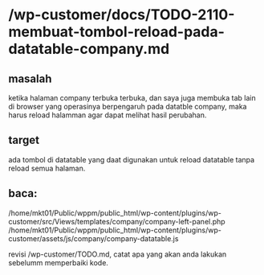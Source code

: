 # /wp-customer/docs/TODO-2110-membuat-tombol-reload-pada-datatable-company.md

## masalah
ketika halaman company terbuka terbuka, dan saya juga membuka tab lain di browser yang operasinya berpengaruh pada datatble company, maka harus reload halamman agar dapat melihat hasil perubahan.

## target
ada tombol di datatable yang daat digunakan untuk reload datatable tanpa reload semua halaman.

## baca:
/home/mkt01/Public/wppm/public_html/wp-content/plugins/wp-customer/src/Views/templates/company/company-left-panel.php
/home/mkt01/Public/wppm/public_html/wp-content/plugins/wp-customer/assets/js/company/company-datatable.js

revisi /wp-customer/TODO.md, catat apa yang akan anda lakukan sebelumm memperbaiki kode. 
